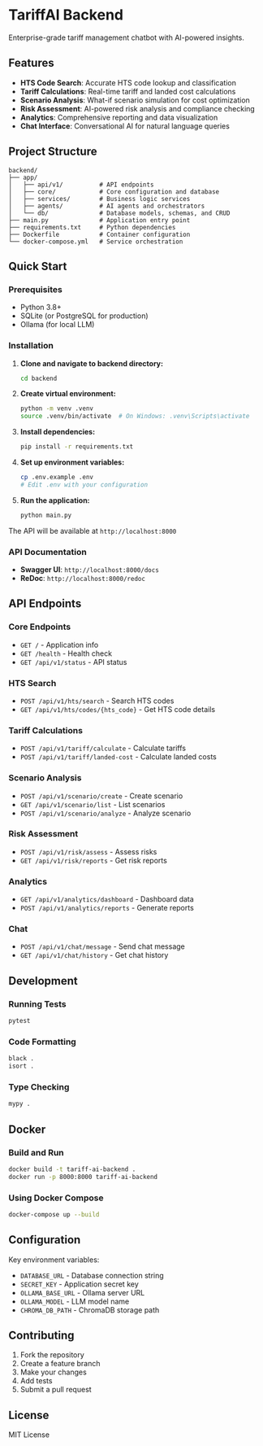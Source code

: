# TariffAI Backend

Enterprise-grade tariff management chatbot with AI-powered insights.

## Features

- **HTS Code Search**: Accurate HTS code lookup and classification
- **Tariff Calculations**: Real-time tariff and landed cost calculations
- **Scenario Analysis**: What-if scenario simulation for cost optimization
- **Risk Assessment**: AI-powered risk analysis and compliance checking
- **Analytics**: Comprehensive reporting and data visualization
- **Chat Interface**: Conversational AI for natural language queries

## Project Structure

```
backend/
├── app/
│   ├── api/v1/          # API endpoints
│   ├── core/            # Core configuration and database
│   ├── services/        # Business logic services
│   ├── agents/          # AI agents and orchestrators
│   └── db/              # Database models, schemas, and CRUD
├── main.py              # Application entry point
├── requirements.txt     # Python dependencies
├── Dockerfile           # Container configuration
└── docker-compose.yml   # Service orchestration
```

## Quick Start

### Prerequisites

- Python 3.8+
- SQLite (or PostgreSQL for production)
- Ollama (for local LLM)

### Installation

1. **Clone and navigate to backend directory:**
   ```bash
   cd backend
   ```

2. **Create virtual environment:**
   ```bash
   python -m venv .venv
   source .venv/bin/activate  # On Windows: .venv\Scripts\activate
   ```

3. **Install dependencies:**
   ```bash
   pip install -r requirements.txt
   ```

4. **Set up environment variables:**
   ```bash
   cp .env.example .env
   # Edit .env with your configuration
   ```

5. **Run the application:**
   ```bash
   python main.py
   ```

The API will be available at `http://localhost:8000`

### API Documentation

- **Swagger UI**: `http://localhost:8000/docs`
- **ReDoc**: `http://localhost:8000/redoc`

## API Endpoints

### Core Endpoints

- `GET /` - Application info
- `GET /health` - Health check
- `GET /api/v1/status` - API status

### HTS Search

- `POST /api/v1/hts/search` - Search HTS codes
- `GET /api/v1/hts/codes/{hts_code}` - Get HTS code details

### Tariff Calculations

- `POST /api/v1/tariff/calculate` - Calculate tariffs
- `POST /api/v1/tariff/landed-cost` - Calculate landed costs

### Scenario Analysis

- `POST /api/v1/scenario/create` - Create scenario
- `GET /api/v1/scenario/list` - List scenarios
- `POST /api/v1/scenario/analyze` - Analyze scenario

### Risk Assessment

- `POST /api/v1/risk/assess` - Assess risks
- `GET /api/v1/risk/reports` - Get risk reports

### Analytics

- `GET /api/v1/analytics/dashboard` - Dashboard data
- `POST /api/v1/analytics/reports` - Generate reports

### Chat

- `POST /api/v1/chat/message` - Send chat message
- `GET /api/v1/chat/history` - Get chat history

## Development

### Running Tests

```bash
pytest
```

### Code Formatting

```bash
black .
isort .
```

### Type Checking

```bash
mypy .
```

## Docker

### Build and Run

```bash
docker build -t tariff-ai-backend .
docker run -p 8000:8000 tariff-ai-backend
```

### Using Docker Compose

```bash
docker-compose up --build
```

## Configuration

Key environment variables:

- `DATABASE_URL` - Database connection string
- `SECRET_KEY` - Application secret key
- `OLLAMA_BASE_URL` - Ollama server URL
- `OLLAMA_MODEL` - LLM model name
- `CHROMA_DB_PATH` - ChromaDB storage path

## Contributing

1. Fork the repository
2. Create a feature branch
3. Make your changes
4. Add tests
5. Submit a pull request

## License

MIT License 